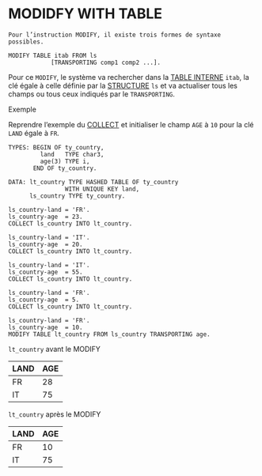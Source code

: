 # MODIDFY WITH TABLE

    Pour l’instruction MODIFY, il existe trois formes de syntaxe possibles.

```abap
MODIFY TABLE itab FROM ls
            [TRANSPORTING comp1 comp2 ...].
```

Pour ce `MODIFY`, le système va rechercher dans la [TABLE INTERNE](../../07_TABLE_INTERNE/01_TABLES_INTERNES.md) `itab`, la clé égale à celle définie par la [STRUCTURE](../../07_TABLE_INTERNE/08_STRUCTURES.md) `ls` et va actualiser tous les champs ou tous ceux indiqués par le `TRANSPORTING`.

Exemple

Reprendre l’exemple du [COLLECT](../03_Collect/01_Collect_into_itab.md) et initialiser le champ `AGE` à `10` pour la clé `LAND` égale à `FR`.

```abap
TYPES: BEGIN OF ty_country,
         land   TYPE char3,
         age(3) TYPE i,
       END OF ty_country.

DATA: lt_country TYPE HASHED TABLE OF ty_country
                WITH UNIQUE KEY land,
      ls_country TYPE ty_country.

ls_country-land = 'FR'.
ls_country-age  = 23.
COLLECT ls_country INTO lt_country.

ls_country-land = 'IT'.
ls_country-age  = 20.
COLLECT ls_country INTO lt_country.

ls_country-land = 'IT'.
ls_country-age  = 55.
COLLECT ls_country INTO lt_country.

ls_country-land = 'FR'.
ls_country-age  = 5.
COLLECT ls_country INTO lt_country.

ls_country-land = 'FR'.
ls_country-age  = 10.
MODIFY TABLE lt_country FROM ls_country TRANSPORTING age.
```

``lt_country`` avant le MODIFY

| **LAND** | **AGE** |
| -------- | ------- |
| FR       | 28      |
| IT       | 75      |

``lt_country`` après le MODIFY

| **LAND** | **AGE** |
| -------- | ------- |
| FR       | 10      |
| IT       | 75      |
